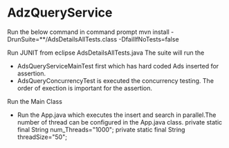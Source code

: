 # AdzQueryService

Run the below command in command prompt
mvn install -DrunSuite=**/AdsDetailsAllTests.class -DfailIfNoTests=false

Run JUNIT from eclipse
AdsDetailsAllTests.java
The suite will run the 
- AdsQueryServiceMainTest first which has hard coded Ads inserted for assertion.
- AdsQueryConcurrencyTest is executed the concurrency testing. The order of exection is important for the assertion.

Run the Main Class
- Run the App.java which executes the insert and search in parallel.The number of thread can be configured in the App.java class.
   private static final String	num_Threads="1000";
	 private static final String	threadSize="50";
